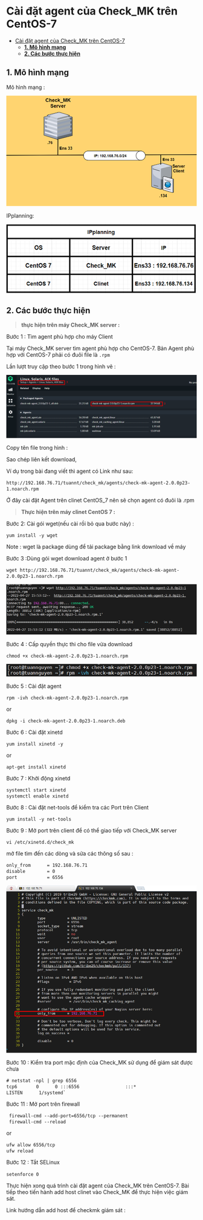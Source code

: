 # Cài đặt agent của Check_MK trên CentOS-7

- [Cài đặt agent của Check_MK trên CentOS-7](#cài-đặt-agent-của-check_mk-trên-centos-7)
  - [**1. Mô hình mạng**](#1-mô-hình-mạng)
  - [**2. Các bước thực hiện**](#2-các-bước-thực-hiện)

## **1. Mô hình mạng** 


Mô hình mạng :

![](../image/agent_0.png)



IPplanning:

![](../image/agnet_2.png)

## **2. Các bước thực hiện**

> **thực hiện trên máy Check_MK server :**


Bước 1 : Tìm agent phù hợp cho máy Client

Tại máy Check_MK server tìm agent phù hợp cho CentOS-7. Bản Agent phù hợp với CentOS-7 phải có đuôi file là `.rpm`

Lần lượt truy cập theo bước 1 trong hình vẽ :

![](../image/agent_1.png)


Copy tên file trong hình : 


Sao chép liên kết download, 

Ví dụ trong bài đang viết thì agent có Link như sau: 

```
http://192.168.76.71/tuannt/check_mk/agents/check-mk-agent-2.0.0p23-1.noarch.rpm
```


 Ở đây cài đặt Agent trên clinet CentOS_7 nên sẽ chọn agent có đuôi là .rpm


> **Thực hiện trên máy clinet CentOS 7 :**

Bước 2: Cài gói wget(nếu cài rồi bỏ qua bước này) :


```
yum install -y wget
```


Note : wget là package dùng để tải package bằng link download về máy


Bước 3 :Dùng gói wget download agent ở bước 1

```
wget http://192.168.76.71/tuannt/check_mk/agents/check-mk-agent-2.0.0p23-1.noarch.rpm
```
![](../image/agnet_3.png)

Bước 4 : Cấp quyền thực thi cho file vừa download 

```
chmod +x check-mk-agent-2.0.0p23-1.noarch.rpm
```
![](../image/agnet_4.png)

Bước 5 : Cài đặt agent

```
rpm -ivh check-mk-agent-2.0.0p23-1.noarch.rpm
```

or

```
dpkg -i check-mk-agent-2.0.0p23-1.noarch.deb
```

Bước 6 : Cài đặt xinetd

```
yum install xinetd -y
```

or

```
apt-get install xinetd
```


Bước 7 : Khởi động xinetd

```
systemctl start xinetd
systemctl enable xinetd
```

Bước 8 : Cài đặt net-tools để kiểm tra các Port trên Client

```
yum install -y net-tools
```

Bước 9 : Mở port trên client để có thể giao tiếp với Check_MK server

```
vi /etc/xinetd.d/check_mk
```

mở file tìm đến các dòng và sửa các thông số sau :

```
only_from      = 192.168.76.71
disable        = 0
port           = 6556
```
![](../image/agnet_6.png)

Bước 10 : Kiểm tra port mặc định của Check_MK sử dụng để giám sát được chưa

```
# netstat -npl | grep 6556
tcp6       0      0 :::6556                 :::*                    LISTEN      1/systemd`
```

Bước 11 : Mở port trên firewall 

```
 firewall-cmd --add-port=6556/tcp --permanent
 firewall-cmd --reload
```
or
```
ufw allow 6556/tcp
ufw reload
```

Bước 12 : Tắt SELinux

`setenforce 0`


Thực hiện xong quá trình cài đặt agent của Check_MK trên CentOS-7. Bài tiếp theo tiến hành add host clinet vào Check_MK để thực hiện việc giám sát.

Link hướng dẫn add host để checkmk giám sát :

